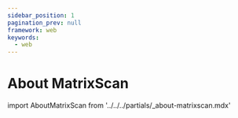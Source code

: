 ```yaml
---
sidebar_position: 1
pagination_prev: null
framework: web
keywords:
  - web
---
```


# About MatrixScan

import AboutMatrixScan from '../../../partials/_about-matrixscan.mdx'

<AboutMatrixScan />
